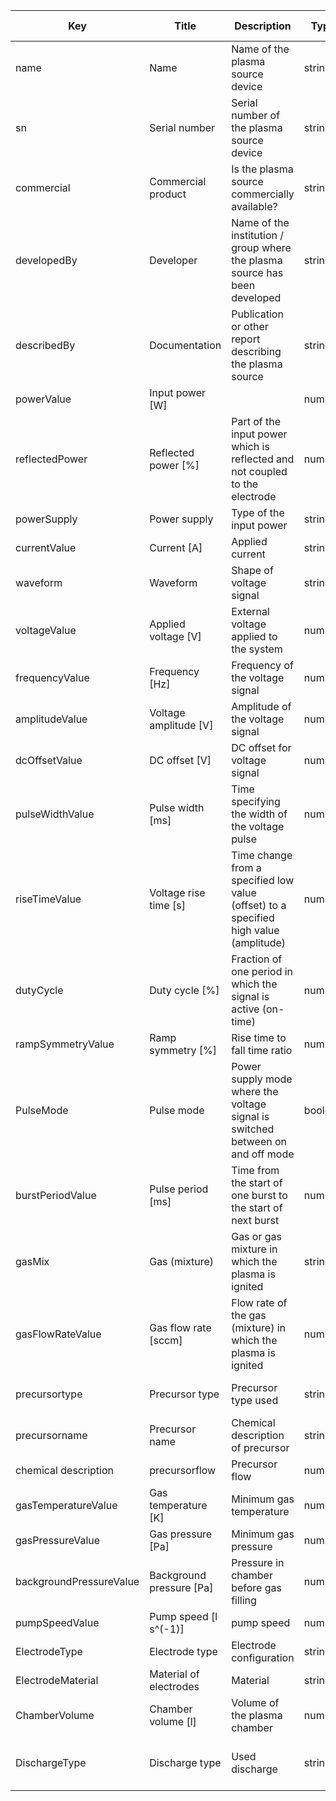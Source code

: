 |  Key                    | Title                     | Description                                                                          | Type    | Required | Default value |
| -------------------     | ------------------------- | ---------------------------------------------------------------------------------    | ------- | -------- | ------------- |
| name                    | Name                      | Name of the plasma source device                                                     | string  | true     |               |
| sn                      | Serial number             | Serial number of the plasma source device                                            | string  | true     |               |
| commercial              | Commercial product        | Is the plasma source commercially available?                                         | string  | true     |               |
| developedBy             | Developer                 | Name of the institution / group where the plasma source has been developed           | string  | true     |               |
| describedBy             | Documentation             | Publication or other report describing the plasma source                             | string  | true     |               |
| powerValue              | Input power [W]           |                                                                                      | number  | true     |               |
| reflectedPower          | Reflected power [%]       | Part of the input power which is reflected and not coupled to the electrode          | number  | false    |               |
| powerSupply             | Power supply              | Type of the input power                                                              | string  | true     |               |
| currentValue            | Current [A]               | Applied current                                                                      | string  | false    |               | 
| waveform                | Waveform                  | Shape of voltage signal                                                              | string  | false    |               | 
| voltageValue            | Applied voltage [V]       | External voltage applied to the system                                               | number  | false    |               |
| frequencyValue          | Frequency [Hz]            | Frequency of the voltage signal                                                      | number  | false    |               | 
| amplitudeValue          | Voltage amplitude [V]     | Amplitude of the voltage signal                                                      | number  | false    |               | 
| dcOffsetValue           | DC offset [V]             | DC offset for voltage signal                                                         | number  | false    |               | 
| pulseWidthValue         | Pulse width [ms]          | Time specifying the width of the voltage pulse                                       | number  | false    |               | 
| riseTimeValue           | Voltage rise time [s]     | Time change from a specified low value (offset) to a specified high value (amplitude)| number | false  |               | 
| dutyCycle               | Duty cycle [%]            | Fraction of one period in which the signal is active (on-time)                       | number  | false    |               | 
| rampSymmetryValue       | Ramp symmetry [%]         | Rise time to fall time ratio                                                         | number  | false    |               | 
| PulseMode               | Pulse mode                | Power supply mode where the voltage signal is switched between on and off mode       | boolean | false    |               | 
| burstPeriodValue        | Pulse period [ms]         | Time from the start of one burst to the start of next burst                          | number  | false    |               | 
| gasMix                  | Gas (mixture)             | Gas or gas mixture in which the plasma is ignited                                    | string  | true     |     | 
| gasFlowRateValue        | Gas flow rate [sccm]      | Flow rate of the gas (mixture) in which the plasma is ignited                        | number  | false | | 
| precursortype           | Precursor type            | Precursor type used                                                                  | string  | false | solid / liquid / powder| 
| precursorname           | Precursor name            | Chemical description of precursor                                                    | string  | false | | 
| chemical description    | precursorflow             | Precursor flow                                                                       | number  | false | | 
| gasTemperatureValue     | Gas temperature [K]       | Minimum gas temperature                                                              | number  | true. | | 
| gasPressureValue        | Gas pressure [Pa]         | Minimum gas pressure                                                                 | number  | true  | | 
| backgroundPressureValue | Background pressure [Pa]  | Pressure in chamber before gas filling                                               | number  | true  | | 
| pumpSpeedValue          | Pump speed [l s^(-1)]     | pump speed                                                                           | number  | false | |
| ElectrodeType           | Electrode type            | Electrode configuration                                                              | string  | true  | plate-to-plate/coil| 
| ElectrodeMaterial       | Material of electrodes    | Material                                                                             | string  | true  | | 
| ChamberVolume           | Chamber volume [l]        | Volume of the plasma chamber                                                         | number  | true  | | 
| DischargeType           | Discharge type            | Used discharge                                                                       | string  | true  | ICP, Magnetron, Helicon, other| 
